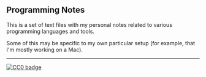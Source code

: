 ## Programming Notes

This is a set of text files with my personal notes related to various
programming languages and tools.

Some of this may be specific to my own particular setup (for example,
that I'm mostly working on a Mac).

---

[![CC0 badge](http://i.creativecommons.org/p/zero/1.0/88x31.png)](http://creativecommons.org/publicdomain/zero/1.0/)
